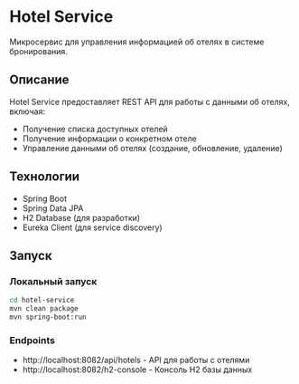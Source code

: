 # Hotel Service

Микросервис для управления информацией об отелях в системе бронирования.

## Описание

Hotel Service предоставляет REST API для работы с данными об отелях, включая:
- Получение списка доступных отелей
- Получение информации о конкретном отеле
- Управление данными об отелях (создание, обновление, удаление)

## Технологии

- Spring Boot
- Spring Data JPA
- H2 Database (для разработки)
- Eureka Client (для service discovery)

## Запуск

### Локальный запуск

```sh
cd hotel-service
mvn clean package
mvn spring-boot:run
```

### Endpoints
- http://localhost:8082/api/hotels - API для работы с отелями
- http://localhost:8082/h2-console - Консоль H2 базы данных